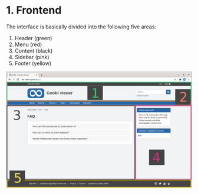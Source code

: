 # 1. Frontend

The interface is basically divided into the following five areas: 

1. Header \(green\) 
2. Menu \(red\) 
3. Content \(black\) 
4. Sidebar \(pink\) 
5. Footer \(yellow\)

![The interface is divided into five areas](../.gitbook/assets/ui_1.png)

